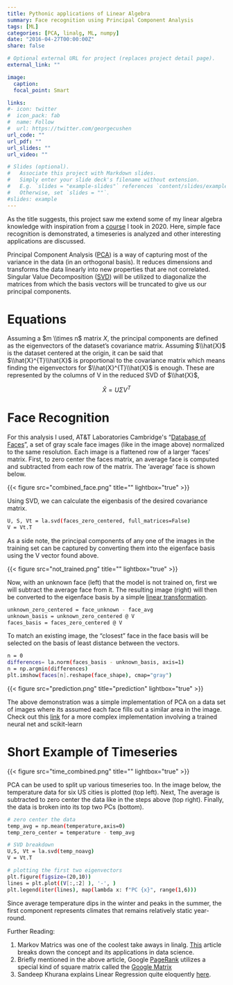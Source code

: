 ```yaml
---
title: Pythonic applications of Linear Algebra
summary: Face recognition using Principal Component Analysis
tags: [ML]
categories: [PCA, linalg, ML, numpy]
date: "2016-04-27T00:00:00Z"
share: false

# Optional external URL for project (replaces project detail page).
external_link: ""

image:
  caption: 
  focal_point: Smart

links:
#- icon: twitter
#  icon_pack: fab
#  name: Follow
#  url: https://twitter.com/georgecushen
url_code: ""
url_pdf: ""
url_slides: ""
url_video: ""

# Slides (optional).
#   Associate this project with Markdown slides.
#   Simply enter your slide deck's filename without extension.
#   E.g. `slides = "example-slides"` references `content/slides/example-slides.md`.
#   Otherwise, set `slides = ""`.
#slides: example
---
```

As the title suggests, this project saw me extend some of my linear algebra knowledge with inspiration from a [course](https://faculty.math.illinois.edu/~phierony/math415-2020.html) I took in 2020. Here, simple face recognition is demonstrated, a timeseries is analyzed and other interesting applications are discussed.

Principal Component Analysis ([PCA](https://en.wikipedia.org/wiki/Principal_component_analysis)) is a way of capturing most of the variance in the data (in an orthogonal basis). It reduces dimensions and transforms the data linearly into new properties that are not correlated. Singular Value Decomposition ([SVD](https://jonathan-hui.medium.com/machine-learning-singular-value-decomposition-svd-principal-component-analysis-pca-1d45e885e491)) will be utilized to diagonalize the matrices from which the basis vectors will be truncated to give us our principal components.

#  Equations

Assuming a $m \\times n$ matrix $X$, the principal components are defined as the eigenvectors of the dataset’s covariance matrix. Assuming $\\hat{X}$ is the dataset centered at the origin, it can be said that $\\hat{X}^{T}\\hat{X}$ is proportional to the covariance matrix which means finding the eigenvectors for $\\hat{X}^{T}\\hat{X}$ is enough. These are represented by the columns of V in the reduced SVD of $\\hat{X}$, 

$$\hat{X} = U\Sigma V^{T}$$


# <a name="face"></a>Face Recognition

For this analysis I used, AT&T Laboratories Cambridge's “[Database of Faces](https://web.archive.org/web/20180802044943/http:/www.cl.cam.ac.uk/research/dtg/attarchive/facedatabase.html)”, a set of gray scale face images (like in the image above) normalized to the same resolution. Each image is a flattened row of a larger ‘faces’ matrix. First, to zero center the faces matrix, an average face is computed and subtracted from each row of the matrix. The ‘average’ face is shown below.

{{< figure src="combined_face.png" title="" lightbox="true" >}}

Using SVD, we can calculate the eigenbasis of the desired covariance matrix. 

```sh
U, S, Vt = la.svd(faces_zero_centered, full_matrices=False)
V = Vt.T
```

As a side note, the principal components of any one of the images in the training set can be captured by converting them into the eigenface basis using the V vector found above. 

{{< figure src="not_trained.png" title="" lightbox="true" >}}

Now, with an unknown face (left) that the model is not trained on, first we will subtract the average face from it. The resulting image (right) will then be converted to the eigenface basis by a simple [linear transformation](https://textbooks.math.gatech.edu/ila/linear-transformations.html#:~:text=A%20linear%20transformation%20is%20a,n%20and%20all%20scalars%20c%20.). 
```sh
unknown_zero_centered = face_unknown - face_avg
unknown_basis = unknown_zero_centered @ V
faces_basis = faces_zero_centered @ V
```

To match an existing image, the “closest” face in the face basis will be selected on the basis of least distance between the vectors.

```sh
n = 0
differences= la.norm(faces_basis - unknown_basis, axis=1)
n = np.argmin(differences)
plt.imshow(faces[n].reshape(face_shape), cmap="gray")
```

{{< figure src="prediction.png" title="prediction" lightbox="true" >}}

The above demonstration was a simple implementation of PCA on a data set of images where its assumed each face fills out a similar area in the image. Check out this [link](https://pythonmachinelearning.pro/face-recognition-with-eigenfaces/) for a more complex implementation involving a trained neural net and scikit-learn


# Short Example of Timeseries

{{< figure src="time_combined.png" title="" lightbox="true" >}}

PCA can be used to split up various timeseries too. In the image below, the temperature data for six US cities is plotted (top left). Next, The average is subtracted to zero center the data like in the steps above (top right). Finally, the data is broken into its top two PCs (bottom). 

```sh
# zero center the data
temp_avg = np.mean(temperature,axis=0)
temp_zero_center = temperature - temp_avg

# SVD breakdown
U,S, Vt = la.svd(temp_noavg)
V = Vt.T

# plotting the first two eigenvectors
plt.figure(figsize=(20,10))
lines = plt.plot((V[:,:2] ), '-', )
plt.legend(iter(lines), map(lambda x: f"PC {x}", range(1,6)))
```

Since average temperature dips in the winter and peaks in the summer, the first component represents climates that remains relatively static year-round.

Further Reading:

1.	Markov Matrics was one of the coolest take aways in linalg. [This](https://towardsdatascience.com/brief-introduction-to-markov-chains-2c8cab9c98ab) article breaks down the concept and its applications in data science.
2.	Briefly mentioned in the above article, Google [PageRank](https://en.wikipedia.org/wiki/PageRank) utilizes a special kind of square matrix called the [Google Matrix](https://en.wikipedia.org/wiki/Google_matrix)
3.	Sandeep Khurana explains Linear Regression quite eloquently [here]((https://towardsdatascience.com/linear-regression-with-example-8daf6205bd49)).
